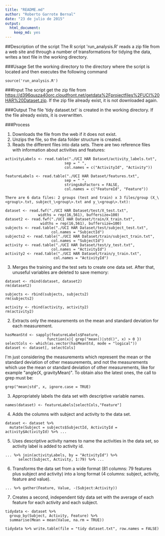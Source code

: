```yaml
---
title: "README.md"
author: "Roberto Garrote Bernal"
date: "23 de julio de 2015"
output:
  html_document:
    keep_md: yes
---
```


##Description of the script
The R script 'run_analysis.R' reads a zip file from a web site and through a number of transformations for tidying the data, writes a text file in the working directory.

###Usage
Set the working directory to the directory where the script is located and then executes the following command
```{r}
source('run_analysis.R')
```
###Input
The script get the zip file from https://d396qusza40orc.cloudfront.net/getdata%2Fprojectfiles%2FUCI%20HAR%20Dataset.zip. If the zip file already exist, it is not downloaded again.

###Output
The file 'tidy dataset.txt' is created in the working directory. If the file already exists, it is overwritten.

###Process
1. Downloads the file from the web if it does not exist.
2. Unzips the file, so the data folder structure is created.
2. Reads the different files into data sets. There are two reference files with information about activities and features:
  ```{r}
activityLabels <- read.table("./UCI HAR Dataset/activity_labels.txt",
                             sep = " ",
                             col.names = c("ActivityId", "Activity"))

featureLabels <- read.table("./UCI HAR Dataset/features.txt",
                             sep = " ",
                             stringsAsFactors = FALSE,
                             col.names = c("FeatureId", "Feature"))
  ```
    There are 6 data files: 2 groups (test and train) x 3 files/group (X_\<group\>.txt, subject_\<group\>.txt and y_\<group\>.txt):
  ```{r}
dataset <- read.fwf("./UCI HAR Dataset/test/X_test.txt", 
                 widths = rep(16,561), buffersize=100)
dataset2 <- read.fwf("./UCI HAR Dataset/train/X_train.txt", 
                  widths = rep(16,561), buffersize=100)
subjects <- read.table("./UCI HAR Dataset/test/subject_test.txt", 
                       col.names = "SubjectId")
subjects2 <- read.table("./UCI HAR Dataset/train/subject_train.txt", 
                       col.names = "SubjectId")
activity <- read.table("./UCI HAR Dataset/test/y_test.txt", 
                       col.names = "ActivityId")
activity2 <- read.table("./UCI HAR Dataset/train/y_train.txt", 
                        col.names = "ActivityId")
  ```
3. Merges the training and the test sets to create one data set. After that, unuseful variables are deleted to save memory:
  ```{r}
dataset <- rbind(dataset, dataset2)
rm(dataset2)

subjects <- rbind(subjects, subjects2)
rm(subjects2)

activity <- rbind(activity, activity2)
rm(activity2)
  ```
2. Extracts only the measurements on the mean and standard deviation for each measurement.

  ```{r}
hasMeanStd <- sapply(featureLabels$Feature, 
                     function(x){ grep("mean()|std()", x) > 0 })
selectCols <- which(as.vector(hasMeanStd, mode = "logical"))
dataset <- dataset[, selectCols]
  ```
  I'm just considering the measurements which represent the mean or the standard deviation of other measurements, and not the measurements which use the mean or standard deviation of other measurements, like for example "angle(X, gravityMean)". To obtain also the latest ones, the call to grep must be:
  ```{r}
grep("mean|std", x, ignore.case = TRUE)
  ```
3. Appropriately labels the data set with descriptive variable names.

  ```{r}
names(dataset) <- featureLabels[selectCols,"Feature"]
  ```
4. Adds the columns with subject and activity to the data set.

  ```{r}
dataset <- dataset %>%
    mutate(Subject = subjects$SubjectId, ActivityId = activity$ActivityId) %>% ...
  ```
5. Uses descriptive activity names to name the activities in the data set, so activity label is added to activity id.

  ```{r}
... %>% join(activityLabels, by = "ActivityId") %>% 
        select(Subject, Activity, 1:79) %>% ...
  ```
6. Transforms the data set from a wide format (81 columns: 79 features plus subject and activity) into a long format (4 columns: subject, activity, feature and value).

  ```{r}
... %>% gather(Feature, Value, -(Subject:Activity))
  ```
7. Creates a second, independent tidy data set with the average of each feature for each activity and each subject.
  ```{r}
tidydata <- dataset %>%
    group_by(Subject, Activity, Feature) %>%
    summarise(Mean = mean(Value, na.rm = TRUE))

tidydata %>% write.table(file = "tidy dataset.txt", row.names = FALSE)
  ```

